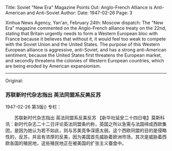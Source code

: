 Title: Soviet "New Era" Magazine Points Out: Anglo-French Alliance is Anti-American and Anti-Soviet
Author:
Date: 1947-02-26
Page: 3

Xinhua News Agency, Yan'an, February 24th: Moscow dispatch: The "New Era" magazine commented on the Anglo-French alliance treaty on the 22nd, stating that Britain urgently needs to form a Western European bloc with France because it believes that without it, it would feel too weak to compete with the Soviet Union and the United States. The purpose of this Western European alliance is aggressive, anti-Soviet, and has a strong anti-American sentiment, because the United States first threatens the European market, and secondly threatens the colonies of Western European countries, which are being eroded by American expansionism.



<hr /> 

Original: 


### 苏联新时代杂志指出  英法同盟系反美反苏

1947-02-26
第3版()
专栏：

　　苏联新时代杂志指出
    英法同盟系反美反苏
    【新华社延安二十四日电】莫斯科讯：新时代杂志二十二日评论英法同盟条约称，英国之所以急需与法国缔成西欧集团，是因为她认为若不如此，则与苏美竞争深感太弱。这个西欧同盟的目的是侵略性的，反苏，并且有浓厚的反美，因为美国首先威胁着欧洲市场，其次是威胁着西欧各国的殖民地，这些殖民地正在被美国的扩张主义蚕食中。

